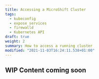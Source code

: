 ```yaml
---
title: Accessing a MicroShift Cluster
tags:
  - kubeconfig
  - expose services
  - firewalld
  - Kubernetes API
draft: true
weight: 2
summary: How to access a running cluster
modified: "2021-11-03T16:24:11.538+01:00"
---
```


## WIP Content coming soon
